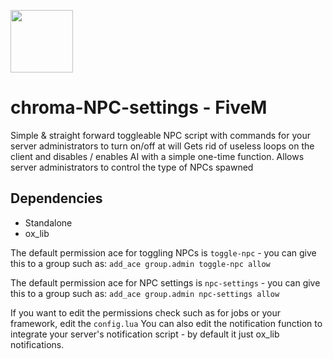 <img src="https://github.com/Gravxd/fivem-enginesound-menu/assets/75702884/95a09e7e-d8aa-4955-ae0a-ae1ce6a639d4" width="100" height="100"><br>
# chroma-NPC-settings - FiveM
Simple & straight forward toggleable NPC script with commands for your server administrators to turn on/off at will
Gets rid of useless loops on the client and disables / enables AI with a simple one-time function.
Allows server administrators to control the type of NPCs spawned

## Dependencies
- Standalone
- ox_lib

The default permission ace for toggling NPCs is `toggle-npc` - you can give this to a group such as:
`add_ace group.admin toggle-npc allow`

The default permission ace for NPC settings is `npc-settings` - you can give this to a group such as:
`add_ace group.admin npc-settings allow`

If you want to edit the permissions check such as for jobs or your framework, edit the `config.lua`
You can also edit the notification function to integrate your server's notification script - by default it just ox_lib notifications.
